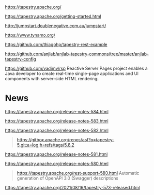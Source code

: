 https://tapestry.apache.org/

https://tapestry.apache.org/getting-started.html

http://jumpstart.doublenegative.com.au/jumpstart/

https://www.tynamo.org/

https://github.com/thiagohp/tapestry-rest-example

https://github.com/anjlab/anjlab-tapestry-commons/tree/master/anjlab-tapestry-config

https://github.com/vadimv/rsp Reactive Server Pages project enables a Java developer to create real-time single-page applications and UI components with server-side HTML rendering.

# News
https://tapestry.apache.org/release-notes-584.html

https://tapestry.apache.org/release-notes-583.html

https://tapestry.apache.org/release-notes-582.html
> https://gitbox.apache.org/repos/asf?p=tapestry-5.git;a=log;h=refs/tags/5.8.2

https://tapestry.apache.org/release-notes-581.html

https://tapestry.apache.org/release-notes-580.html
> https://tapestry.apache.org/rest-support-580.html Automatic generation of OpenAPI 3.0 (Swagger) descriptions

https://tapestry.apache.org/2021/08/16/tapestry-573-released.html
